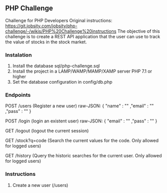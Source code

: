 ## PHP Challenge
Challenge for PHP Developers
Original instructions: https://git.jobsity.com/jobsity/php-challenge/-/wikis/PHP%20Challenge%20instructions
The objective of this challenge is to create a REST API application that the user can use to track the value of stocks in the stock market. 


### Instalation
1. Install the database sql/php-challenge.sql
2. Install the project in a LAMP/WAMP/MAMP/XAMP server
    PHP 7.1 or higher
3. Set the database configuration in config/db.php

### Endpoints

POST /users (Register a new user)
raw-JSON:
{
    "name" : ""
    ,"email" : ""
    ,"pass" : ""
}

POST /login (login an existent user)
raw-JSON:
{
    "email" : ""
    ,"pass" : ""
}

GET /logout (logout the current session)

GET /stock?q=code (Search the current values for the code. Only allowed for logged users)

GET /history (Query the historic searches for the current user. Only allowed for logged users)


### Instructions
1. Create a new user (/users)